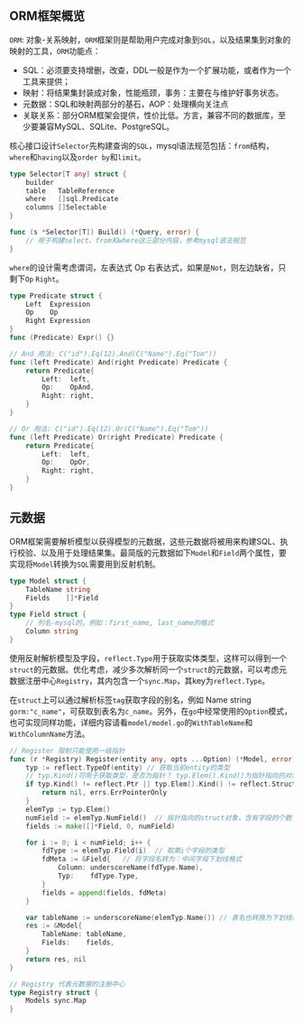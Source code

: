## ORM框架概览
`ORM`: 对象-关系映射，`ORM`框架则是帮助用户完成对象到`SQL`，以及结果集到对象的映射的工具，`ORM`功能点：
- SQL：必须要支持增删，改查，DDL一般是作为一个扩展功能，或者作为一个工具来提供；
- 映射：将结果集封装成对象，性能瓶颈，事务：主要在与维护好事务状态。
- 元数据：SQL和映射两部分的基石，AOP：处理横向关注点
- 关联关系：部分ORM框架会提供，性价比低。方言，兼容不同的数据库，至少要兼容MySQL、SQLite、PostgreSQL。

核心接口设计`Selector`先构建查询的`SQL`，mysql语法规范包括：`from`结构，`where`和`having`以及`order by`和`limit`。
```go
type Selector[T any] struct {
	builder
	table   TableReference
	where   []sql.Predicate
	columns []Selectable
}

func (s *Selector[T]) Build() (*Query, error) {
	// 用于构建select、from和where这三部分内容，参考mysql语法规范
}
```
`where`的设计需考虑谓词，左表达式 Op 右表达式，如果是`Not`，则左边缺省，只剩下`Op` `Right`。
```go
type Predicate struct {
	Left  Expression
	Op    Op
	Right Expression
}
func (Predicate) Expr() {}

// And 用法: C("id").Eq(12).And(C("Name").Eq("Tom"))
func (left Predicate) And(right Predicate) Predicate {
    return Predicate{
        Left:  left,
        Op:    OpAnd,
        Right: right,
    }
}

// Or 用法: C("id").Eq(12).Or(C("Name").Eq("Tom"))
func (left Predicate) Or(right Predicate) Predicate {
    return Predicate{
        Left:  left,
        Op:    OpOr,
        Right: right,
    }
}
```
## 元数据
ORM框架需要解析模型以获得模型的元数据，这些元数据将被用来构建SQL、执行校验、以及用于处理结果集。最简版的元数据如下`Model`和`Field`两个属性，要实现将`Model`转换为`SQL`需要用到反射机制。
```go
type Model struct {
	TableName string
	Fields    []*Field
}
type Field struct {
    // 列名-mysql的，例如：first_name, last_name的格式
    Column string
}
```
使用反射解析模型及字段，`reflect.Type`用于获取实体类型，这样可以得到一个`struct`的元数据。优化考虑，减少多次解析同一个`struct`的元数据，可以考虑元数据注册中心`Registry`，其内包含一个`sync.Map`，其key为`reflect.Type`。

在`struct`上可以通过解析标签`tag`获取字段的别名，例如 Name string `gorm:"c_name"`，可获取到表名为`c_name`。另外，在`go`中经常使用的`Option`模式，也可实现同样功能，详细内容请看`model/model.go`的`WithTableName`和`WithColumnName`方法。
```go
// Register 限制只能使用一级指针
func (r *Registry) Register(entity any, opts ...Option) (*Model, error) {
	typ := reflect.TypeOf(entity) // 获取当前entity的类型
	// typ.Kind()可用于获取类型，是否为指针？ typ.Elem().Kind()为指针指向的对象的类型
	if typ.Kind() != reflect.Ptr || typ.Elem().Kind() != reflect.Struct {
		return nil, errs.ErrPointerOnly
	}
	elemTyp := typ.Elem()
	numField := elemTyp.NumField()  // 指针指向的struct对象，含有字段的个数
	fields := make([]*Field, 0, numField)

	for i := 0; i < numField; i++ {
		fdType := elemTyp.Field(i)  // 取第i个字段的类型
		fdMeta := &Field{   // 将字段名转为：中间字母下划线格式
			Column: underscoreName(fdType.Name),
			Typ:    fdType.Type,
		}
		fields = append(fields, fdMeta)
	}

	var tableName := underscoreName(elemTyp.Name()) // 表名也转换为下划线格式，例如：user_detail
	res := &Model{
		TableName: tableName,
		Fields:    fields,
	}
	return res, nil
}

// Registry 代表元数据的注册中心
type Registry struct {
	Models sync.Map
}
```
